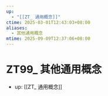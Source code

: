 ```yaml
---
up:
  - "[[ZT_ 通用概念]]"
ctime: 2025-03-01T12:43:03+08:00
aliases:
  - 其他通用概念
mtime: 2025-09-09T12:37:06+08:00
---
```


# ZT99_ 其他通用概念

- up: [[ZT_ 通用概念]]
